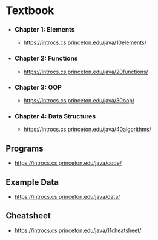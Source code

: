 # Textbook

  * ### Chapter 1: Elements
       - https://introcs.cs.princeton.edu/java/10elements/
  * ### Chapter 2: Functions
       - https://introcs.cs.princeton.edu/java/20functions/
  * ### Chapter 3: OOP
       - https://introcs.cs.princeton.edu/java/30oop/
  * ### Chapter 4: Data Structures
       - https://introcs.cs.princeton.edu/java/40algorithms/

  ## Programs
   - https://introcs.cs.princeton.edu/java/code/

  ## Example Data
   - https://introcs.cs.princeton.edu/java/data/

  ## Cheatsheet
   - https://introcs.cs.princeton.edu/java/11cheatsheet/
